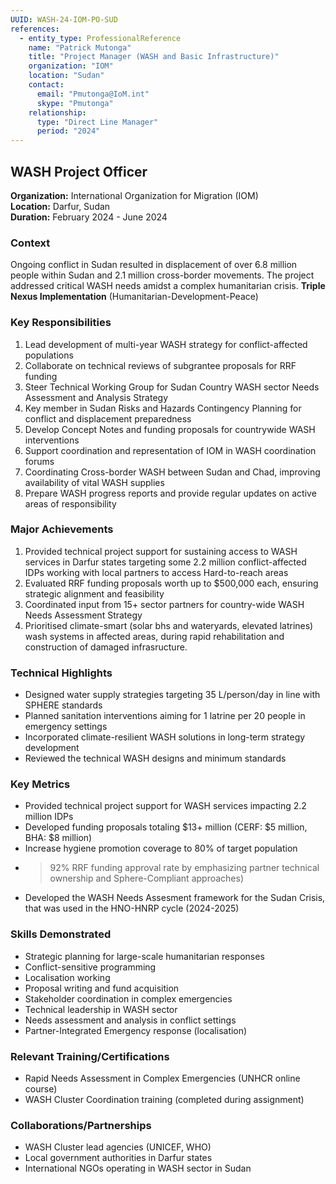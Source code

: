 ```yaml
---
UUID: WASH-24-IOM-PO-SUD
references:
  - entity_type: ProfessionalReference
    name: "Patrick Mutonga"
    title: "Project Manager (WASH and Basic Infrastructure)"
    organization: "IOM"
    location: "Sudan"
    contact:
      email: "Pmutonga@IoM.int"
      skype: "Pmutonga"
    relationship:
      type: "Direct Line Manager"
      period: "2024"
---
```


## WASH Project Officer

**Organization:** International Organization for Migration (IOM)  
**Location:** Darfur, Sudan  
**Duration:** February 2024 - June 2024

### Context
Ongoing conflict in Sudan resulted in displacement of over 6.8 million people within Sudan and 2.1 million cross-border movements. The project addressed critical WASH needs amidst a complex humanitarian crisis.
**Triple Nexus Implementation** (Humanitarian-Development-Peace)

### Key Responsibilities
1. Lead development of multi-year WASH strategy for conflict-affected populations
2. Collaborate on technical reviews of subgrantee proposals for RRF funding 
3. Steer Technical Working Group for Sudan Country WASH sector Needs Assessment and Analysis Strategy
4. Key member in Sudan Risks and Hazards Contingency Planning for conflict and displacement preparedness 
5. Develop Concept Notes and funding proposals for countrywide WASH interventions
7. Support coordination and representation of IOM in WASH coordination forums
8. Coordinating Cross-border WASH between Sudan and Chad, improving availability of vital WASH supplies
9. Prepare WASH progress reports and provide regular updates on active areas of responsibility

### Major Achievements
1. Provided technical project support for sustaining access to WASH services in Darfur states targeting some 2.2 million conflict-affected IDPs working with local partners to access Hard-to-reach areas
2. Evaluated RRF funding proposals worth up to $500,000 each, ensuring strategic alignment and feasibility
3. Coordinated input from 15+ sector partners for country-wide WASH Needs Assessment Strategy
4. Prioritised climate-smart (solar bhs and wateryards, elevated latrines) wash systems in affected areas, during rapid rehabilitation and construction of damaged infrasructure.

### Technical Highlights
- Designed water supply strategies targeting 35 L/person/day in line with SPHERE standards
- Planned sanitation interventions aiming for 1 latrine per 20 people in emergency settings
- Incorporated climate-resilient WASH solutions in long-term strategy development 
- Reviewed the technical WASH designs and minimum standards

### Key Metrics
- Provided technical project support for WASH services impacting 2.2 million IDPs
- Developed funding proposals totaling $13+ million (CERF: $5 million, BHA: $8 million)
- Increase hygiene promotion coverage to 80% of target population
- > 92% RRF funding approval rate by emphasizing partner technical ownership and Sphere-Compliant approaches) 
- Developed the WASH Needs Assesment framework for the Sudan Crisis, that was used in the HNO-HNRP cycle (2024-2025)


### Skills Demonstrated
- Strategic planning for large-scale humanitarian responses
- Conflict-sensitive programming
- Localisation working 
- Proposal writing and fund acquisition
- Stakeholder coordination in complex emergencies  
- Technical leadership in WASH sector
- Needs assessment and analysis in conflict settings
- Partner-Integrated Emergency response (localisation) 


### Relevant Training/Certifications
- Rapid Needs Assessment in Complex Emergencies (UNHCR online course)
- WASH Cluster Coordination training (completed during assignment)

### Collaborations/Partnerships
- WASH Cluster lead agencies (UNICEF, WHO)
- Local government authorities in Darfur states 
- International NGOs operating in WASH sector in Sudan